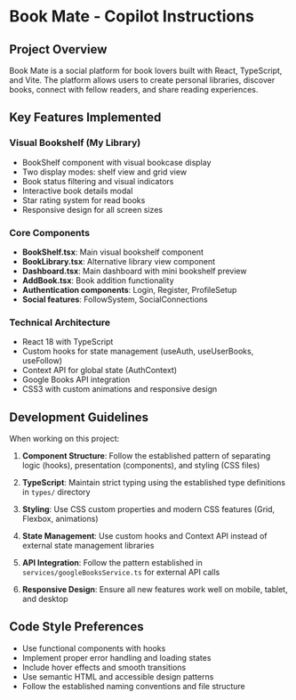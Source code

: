 # Book Mate - Copilot Instructions

## Project Overview
Book Mate is a social platform for book lovers built with React, TypeScript, and Vite. The platform allows users to create personal libraries, discover books, connect with fellow readers, and share reading experiences.

## Key Features Implemented

### Visual Bookshelf (My Library)
- BookShelf component with visual bookcase display
- Two display modes: shelf view and grid view  
- Book status filtering and visual indicators
- Interactive book details modal
- Star rating system for read books
- Responsive design for all screen sizes

### Core Components
- **BookShelf.tsx**: Main visual bookshelf component
- **BookLibrary.tsx**: Alternative library view component
- **Dashboard.tsx**: Main dashboard with mini bookshelf preview
- **AddBook.tsx**: Book addition functionality
- **Authentication components**: Login, Register, ProfileSetup
- **Social features**: FollowSystem, SocialConnections

### Technical Architecture
- React 18 with TypeScript
- Custom hooks for state management (useAuth, useUserBooks, useFollow)
- Context API for global state (AuthContext)
- Google Books API integration
- CSS3 with custom animations and responsive design

## Development Guidelines

When working on this project:

1. **Component Structure**: Follow the established pattern of separating logic (hooks), presentation (components), and styling (CSS files)

2. **TypeScript**: Maintain strict typing using the established type definitions in `types/` directory

3. **Styling**: Use CSS custom properties and modern CSS features (Grid, Flexbox, animations)

4. **State Management**: Use custom hooks and Context API instead of external state management libraries

5. **API Integration**: Follow the pattern established in `services/googleBooksService.ts` for external API calls

6. **Responsive Design**: Ensure all new features work well on mobile, tablet, and desktop

## Code Style Preferences
- Use functional components with hooks
- Implement proper error handling and loading states
- Include hover effects and smooth transitions
- Use semantic HTML and accessible design patterns
- Follow the established naming conventions and file structure
